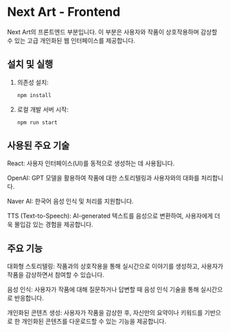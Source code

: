 # Next Art - Frontend

Next Art의 프론트엔드 부분입니다. 이 부분은 사용자와 작품이 상호작용하며 감상할 수 있는 고급 개인화된 웹 인터페이스를 제공합니다.

## 설치 및 실행

1. 의존성 설치:

   ```bash
   npm install
   ```

2. 로컬 개발 서버 시작:

   ```bash
   npm run start
   ```

## 사용된 주요 기술

React: 사용자 인터페이스(UI)를 동적으로 생성하는 데 사용됩니다.

OpenAI: GPT 모델을 활용하여 작품에 대한 스토리텔링과 사용자와의 대화를 처리합니다.

Naver AI: 한국어 음성 인식 및 처리를 지원합니다.

TTS (Text-to-Speech): AI-generated 텍스트를 음성으로 변환하여, 사용자에게 더욱 몰입감 있는 경험을 제공합니다.

## 주요 기능

대화형 스토리텔링: 작품과의 상호작용을 통해 실시간으로 이야기를 생성하고, 사용자가 작품을 감상하면서 참여할 수 있습니다.

음성 인식: 사용자가 작품에 대해 질문하거나 답변할 때 음성 인식 기술을 통해 실시간으로 반응합니다.

개인화된 콘텐츠 생성: 사용자가 작품을 감상한 후, 자신만의 요약이나 키워드를 기반으로 한 개인화된 콘텐츠를 다운로드할 수 있는 기능을 제공합니다.
